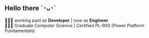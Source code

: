 ## Hello there ´･ᴗ･`

👩🏽‍💻 working past as **Developer** | now as **Engineer** <br>
👩🏽‍🎓 Graduate Computer Science | Certified PL-900 (Power Platform Fundamentals)


